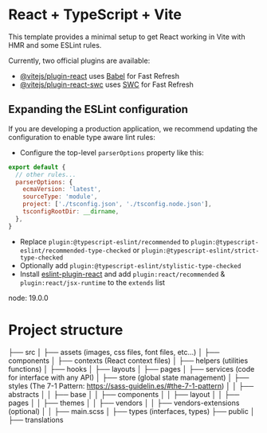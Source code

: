 # React + TypeScript + Vite

This template provides a minimal setup to get React working in Vite with HMR and some ESLint rules.

Currently, two official plugins are available:

- [@vitejs/plugin-react](https://github.com/vitejs/vite-plugin-react/blob/main/packages/plugin-react/README.md) uses [Babel](https://babeljs.io/) for Fast Refresh
- [@vitejs/plugin-react-swc](https://github.com/vitejs/vite-plugin-react-swc) uses [SWC](https://swc.rs/) for Fast Refresh

## Expanding the ESLint configuration

If you are developing a production application, we recommend updating the configuration to enable type aware lint rules:

- Configure the top-level `parserOptions` property like this:

```js
export default {
  // other rules...
  parserOptions: {
    ecmaVersion: 'latest',
    sourceType: 'module',
    project: ['./tsconfig.json', './tsconfig.node.json'],
    tsconfigRootDir: __dirname,
  },
}
```

- Replace `plugin:@typescript-eslint/recommended` to `plugin:@typescript-eslint/recommended-type-checked` or `plugin:@typescript-eslint/strict-type-checked`
- Optionally add `plugin:@typescript-eslint/stylistic-type-checked`
- Install [eslint-plugin-react](https://github.com/jsx-eslint/eslint-plugin-react) and add `plugin:react/recommended` & `plugin:react/jsx-runtime` to the `extends` list


node: 19.0.0
# Project structure
├── src
│   ├── assets (images, css files, font files, etc…)
│   ├── components
│   ├── contexts (React context files)
│   ├── helpers (utilities functions)
│   ├── hooks
│   ├── layouts
│   ├── pages
│   ├── services (code for interface with any API)
│   ├── store (global state management)
│   ├── styles (The 7-1 Pattern: https://sass-guidelin.es/#the-7-1-pattern)
│   │   ├── abstracts
│   │   ├── base
│   │   ├── components
│   │   ├── layout
│   │   ├── pages
│   │   ├── themes
│   │   ├── vendors
│   │   ├── vendors-extensions (optional)
│   │   ├── main.scss
│   ├── types (interfaces, types)
├── public
│   ├── translations